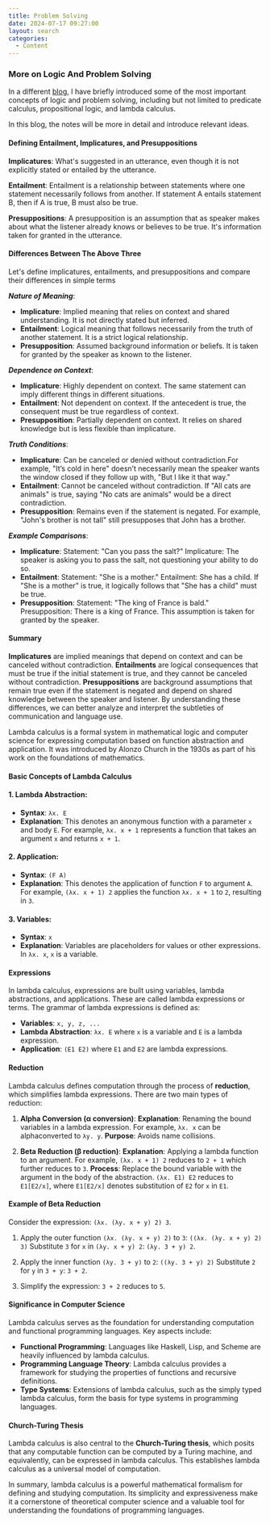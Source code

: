 ```yaml
---
title: Problem Solving
date: 2024-07-17 09:27:00
layout: search
categories:
  - Content
---
```


### More on Logic And Problem Solving


In a different [blog](https://shiyis.github.io/nlpwme/modules/1h-semantics/), I have briefly introduced some of the most important concepts of logic and problem solving, including but not limited to predicate calculus, propositional logic, and lambda calculus.

In this blog, the notes will be more in detail and introduce relevant ideas.


#### Defining Entailment, Implicatures, and Presuppositions


**Implicatures**: What's suggested in an utterance, even though it is not explicitly stated or entailed by the utterance.

**Entailment**: Entailment is a relationship between statements where one statement necessarily follows from another. If statement A entails statement B, then if A is true, B must also be true.

**Presuppositions**: A presupposition is an assumption that as speaker makes about what the listener already knows or believes to be true. It's information taken for granted in the utterance.


#### Differences Between The Above Three


Let's define implicatures, entailments, and presuppositions and compare their differences in simple terms

_**Nature of Meaning**_:

  - **Implicature**: Implied meaning that relies on context and shared understanding. It is not directly stated but inferred.
  - **Entailment**: Logical meaning that follows necessarily from the truth of another statement. It is a strict logical relationship.
  - **Presupposition**: Assumed background information or beliefs. It is taken for granted by the speaker as known to the listener.

_**Dependence on Context**_:
  - **Implicature**: Highly dependent on context. The same statement can imply different things in different situations.
  - **Entailment**: Not dependent on context. If the antecedent is true, the consequent must be true regardless of context.
  - **Presupposition**: Partially dependent on context. It relies on shared knowledge but is less flexible than implicature.

_**Truth Conditions**_:
  - **Implicature**: Can be canceled or denied without contradiction.For example, "It’s cold in here" doesn’t necessarily mean the speaker wants the window closed if they follow up with, "But I like it that way."
  - **Entailment**:
  Cannot be canceled without contradiction. If "All cats are animals" is true, saying "No cats are animals" would be a direct contradiction.
  - **Presupposition**: Remains even if the statement is negated. For example, "John's brother is not tall" still presupposes that John has a brother.

_**Example Comparisons**_:
  - **Implicature**:
  Statement: "Can you pass the salt?"
  Implicature: The speaker is asking you to pass the salt, not questioning your ability to do so.
  - **Entailment**:
  Statement: "She is a mother."
  Entailment: She has a child. If "She is a mother" is true, it logically follows that "She has a child" must be true.
  - **Presupposition**:
  Statement: "The king of France is bald."
  Presupposition: There is a king of France. This assumption is taken for granted by the speaker.

#### Summary

**Implicatures** are implied meanings that depend on context and can be canceled without contradiction.
**Entailments** are logical consequences that must be true if the initial statement is true, and they cannot be canceled without contradiction.
**Presuppositions** are background assumptions that remain true even if the statement is negated and depend on shared knowledge between the speaker and listener.
By understanding these differences, we can better analyze and interpret the subtleties of communication and language use.


Lambda calculus is a formal system in mathematical logic and computer science for expressing computation based on function abstraction and application. It was introduced by Alonzo Church in the 1930s as part of his work on the foundations of mathematics.

#### Basic Concepts of Lambda Calculus

#### 1. **Lambda Abstraction**:
  - **Syntax**: `λx. E`
  - **Explanation**: This denotes an anonymous function with a parameter `x` and body `E`. For example, `λx. x + 1` represents a function that takes an argument `x` and returns `x + 1`.

#### 2. **Application**:
  - **Syntax**: `(F A)`
  - **Explanation**: This denotes the application of function `F` to argument `A`. For example, `(λx. x + 1) 2` applies the function `λx. x + 1` to `2`, resulting in `3`.

#### 3. **Variables**:
  - **Syntax**: `x`
  - **Explanation**: Variables are placeholders for values or other expressions. In `λx. x`, `x` is a variable.

#### Expressions

In lambda calculus, expressions are built using variables, lambda abstractions, and applications. These are called lambda expressions or terms. The grammar of lambda expressions is defined as:

 - **Variables**: `x, y, z, ...`
 - **Lambda Abstraction**: `λx. E` where `x` is a variable and `E` is a lambda expression.
 - **Application**: `(E1 E2)` where `E1` and `E2` are lambda expressions.

#### Reduction

Lambda calculus defines computation through the process of **reduction**, which simplifies lambda expressions. There are two main types of reduction:

1. **Alpha Conversion (α conversion)**:
    **Explanation**: Renaming the bound variables in a lambda expression. For example, `λx. x` can be alphaconverted to `λy. y`.
    **Purpose**: Avoids name collisions.

2. **Beta Reduction (β reduction)**:
    **Explanation**: Applying a lambda function to an argument. For example, `(λx. x + 1) 2` reduces to `2 + 1` which further reduces to `3`.
    **Process**: Replace the bound variable with the argument in the body of the abstraction. `(λx. E1) E2` reduces to `E1[E2/x]`, where `E1[E2/x]` denotes substitution of `E2` for `x` in `E1`.

#### Example of Beta Reduction

Consider the expression: `(λx. (λy. x + y) 2) 3`.

1. Apply the outer function `(λx. (λy. x + y) 2)` to `3`:
    `((λx. (λy. x + y) 2) 3)`
    Substitute `3` for `x` in `(λy. x + y) 2`: `(λy. 3 + y) 2`.

2. Apply the inner function `(λy. 3 + y)` to `2`:
    `((λy. 3 + y) 2)`
    Substitute `2` for `y` in `3 + y`: `3 + 2`.

3. Simplify the expression:
    `3 + 2` reduces to `5`.

#### Significance in Computer Science

Lambda calculus serves as the foundation for understanding computation and functional programming languages. Key aspects include:

 - **Functional Programming**: Languages like Haskell, Lisp, and Scheme are heavily influenced by lambda calculus.
 - **Programming Language Theory**: Lambda calculus provides a framework for studying the properties of functions and recursive definitions.
 - **Type Systems**: Extensions of lambda calculus, such as the simply typed lambda calculus, form the basis for type systems in programming languages.

#### Church-Turing Thesis

Lambda calculus is also central to the **Church-Turing thesis**, which posits that any computable function can be computed by a Turing machine, and equivalently, can be expressed in lambda calculus. This establishes lambda calculus as a universal model of computation.

In summary, lambda calculus is a powerful mathematical formalism for defining and studying computation. Its simplicity and expressiveness make it a cornerstone of theoretical computer science and a valuable tool for understanding the foundations of programming languages.
